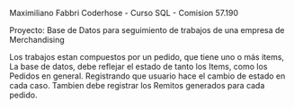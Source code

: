 Maximiliano Fabbri
Coderhose - Curso SQL - Comision 57.190

Proyecto: Base de Datos para seguimiento de trabajos de una empresa de Merchandising

Los trabajos estan compuestos por un pedido, que tiene uno o más items, La base de datos, debe reflejar el estado de tanto los Items, como los Pedidos en general.
Registrando que usuario hace el cambio de estado en cada caso.
Tambien debe registrar los Remitos generados para cada pedido.
